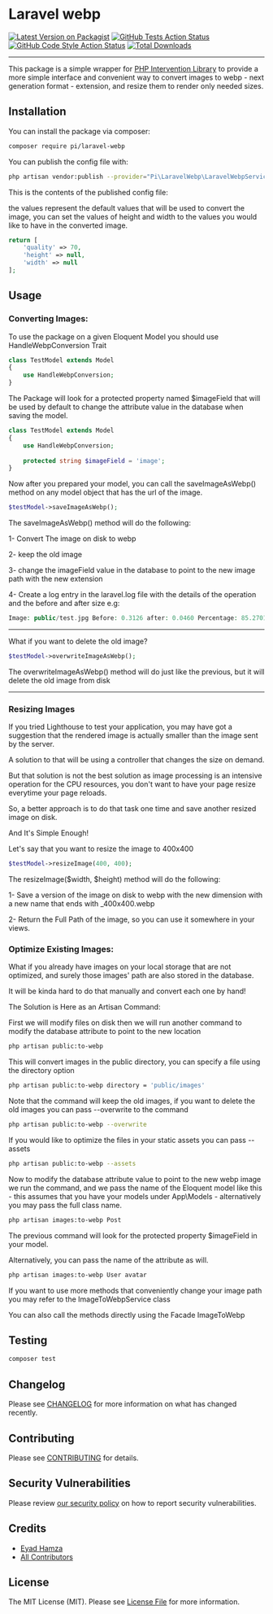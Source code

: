# Laravel webp

[![Latest Version on Packagist](https://img.shields.io/packagist/v/pi/laravel-webp.svg?style=flat-square)](https://packagist.org/packages/pi/laravel-webp)
[![GitHub Tests Action Status](https://img.shields.io/github/workflow/status/pi/laravel-webp/run-tests?label=tests)](https://github.com/pi/laravel-webp/actions?query=workflow%3Arun-tests+branch%3Amain)
[![GitHub Code Style Action Status](https://img.shields.io/github/workflow/status/pi/laravel-webp/Check%20&%20fix%20styling?label=code%20style)](https://github.com/pi/laravel-webp/actions?query=workflow%3A"Check+%26+fix+styling"+branch%3Amain)
[![Total Downloads](https://img.shields.io/packagist/dt/pi/laravel-webp.svg?style=flat-square)](https://packagist.org/packages/pi/laravel-webp)

---
This package is a simple wrapper for [PHP Intervention Library]() to provide a more 
simple interface and convenient way to convert images to webp - next generation format - extension, and resize them to render only needed sizes.


## Installation

You can install the package via composer:

```bash
composer require pi/laravel-webp
```

You can publish the config file with:
```bash
php artisan vendor:publish --provider="Pi\LaravelWebp\LaravelWebpServiceProvider" --tag="laravel-webp-config"
```

This is the contents of the published config file:

the values represent the default values that will be used to convert the image, 
you can set the values of height and width to the values you would like to have in the converted image.

```php
return [
    'quality' => 70,
    'height' => null,
    'width' => null
];
```

## Usage

### Converting Images:
To use the package on a given Eloquent Model you should use HandleWebpConversion Trait
```php
class TestModel extends Model
{
    use HandleWebpConversion;
}
```
The Package will look for a protected property named $imageField that 
will be used by default to change the attribute value in the database when saving the model.
```php
class TestModel extends Model
{
    use HandleWebpConversion;
    
    protected string $imageField = 'image';
}
```

Now after you prepared your model, you can call the saveImageAsWebp() method on any model object that has the url of the image.
```php
$testModel->saveImageAsWebp();
```
The saveImageAsWebp() method will do the following:

1- Convert The image on disk to webp

2- keep the old image

3- change the imageField value in the database to point to the new image path with the new extension

4- Create a log entry in the laravel.log file with the details of the operation
and the before and after size e.g:
```php
Image: public/test.jpg Before: 0.3126 after: 0.0460 Percentage: 85.270184923587
```

---
What if you want to delete the old image?

```php
$testModel->overwriteImageAsWebp();
```
The overwriteImageAsWebp() method will do just like the previous, but it will delete the old image from disk

--- 
### Resizing Images
If you tried Lighthouse to test your application, you may have got a suggestion that the rendered image is actually smaller than 
the image sent by the server.

A solution to that will be using a controller that changes the size on demand.

But that solution is not the best solution as image processing is an intensive operation for the CPU resources, you don't
want to have your page resize everytime your page reloads.

So, a better approach is to do that task one time and save another resized image on disk.

And It's Simple Enough!

Let's say that you want to resize the image to 400x400

```php
$testModel->resizeImage(400, 400);
```

The resizeImage($width, $height) method will do the following:

1- Save a version of the image on disk to webp with the new dimension with a new name that ends with _400x400.webp

2- Return the Full Path of the image, so you can use it somewhere in your views.

### Optimize Existing Images:
What if you already have images on your local storage that are not optimized, 
and surely those images' path are also stored in the database.

It will be kinda hard to do that manually and convert each one by hand!

The Solution is Here as an Artisan Command:

First we will modify files on disk then we will run another command to modify the database attribute to point to the new location
```bash
php artisan public:to-webp
```
This will convert images in the public directory, you can specify a file using the directory option 
```bash
php artisan public:to-webp directory = 'public/images'
```
Note that the command will keep the old images, if you want to delete the old images you can pass --overwrite to the command
```bash
php artisan public:to-webp --overwrite
```
If you would like to optimize the files in your static assets you can pass --assets

```bash
php artisan public:to-webp --assets
```

Now to modify the database attribute value to point to the new webp image we run 
the command, and we pass the name of the Eloquent model like this - this assumes that you have your models under App\Models - 
alternatively you may pass the full class name.
```bash
php artisan images:to-webp Post
```
The previous command will look for the protected property $imageField in your model.

Alternatively, you can pass the name of the attribute as will.
```bash
php artisan images:to-webp User avatar
```

If you want to use more methods that conveniently change your image path you may refer to the ImageToWebpService class

You can also call the methods directly using the Facade ImageToWebp
## Testing

```bash
composer test
```

## Changelog

Please see [CHANGELOG](CHANGELOG.md) for more information on what has changed recently.

## Contributing

Please see [CONTRIBUTING](.github/CONTRIBUTING.md) for details.

## Security Vulnerabilities

Please review [our security policy](../../security/policy) on how to report security vulnerabilities.

## Credits

- [Eyad Hamza](https://github.com/Eyadhamza)
- [All Contributors](../../contributors)

## License

The MIT License (MIT). Please see [License File](LICENSE.md) for more information.
